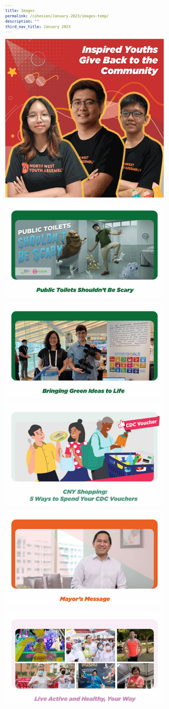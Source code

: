 ```yaml
---
title: Images
permalink: /cohesion/January-2023/images-temp/
description: ""
third_nav_title: January 2023
---
```

![](/images/Cohesion/Jan%202023/eDM-masthead.gif)

![](/images/Cohesion/Jan%202023/eDM_25%20(1).jpg)

![](/images/Cohesion/Jan%202023/eDM_21.jpg)


![](/images/Cohesion/Jan%202023/eDM_19.jpg)

![](/images/Cohesion/Jan%202023/eDM_17.jpg)

![](/images/Cohesion/Jan%202023/eDM_23.jpg)

